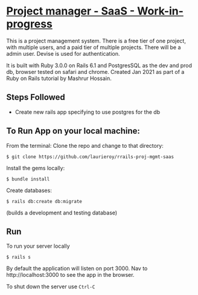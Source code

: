 # [Project manager - SaaS - Work-in-progress](https://laurie-saas-app.herokuapp.com/)

This is a project management system. There is a free tier of one project, with multiple users, and a paid tier of multiple projects. 
There will be a admin user. Devise is used for authentication.

It is built with Ruby 3.0.0 on Rails 6.1 and PostgresSQL as the dev and prod db, browser tested on safari and chrome. Created Jan 2021 as part of a Ruby on Rails tutorial by Mashrur Hossain.

## Steps Followed
 
* Create new rails app specifying to use postgres for the db
<!-- * Configure the config/database.yml file for the user role and db specified in setup -->
<!-- * Install React Router, Bootstrap, jQuery and Popper for the front-end -->
<!-- * Set up the Homepage index as root route -->
<!-- * Configure Rails to use React for the front-end -->


## To Run App on your local machine:

From the terminal: Clone the repo and change to that directory:
```
$ git clone https://github.com/laurieroy/rrails-proj-mgmt-saas
```

Install the gems locally:
```
$ bundle install
```

Create databases: 
```
$ rails db:create db:migrate
```
(builds a development and testing database)


<!-- Seed database with initial 9 recipes: (optional). It runs the code found in `~/rails_react_recipe/db/seeds.rb`.
```
$ rails db:seed
``` -->

## Run
To run your server locally
```
$ rails s
```

By default the application will listen on port 3000. Nav to http://localhost:3000 to see the app in the browser.

To shut down the server use `Ctrl-C`

<!-- ### TODO:

 I plan to add in the following functionality: -->

